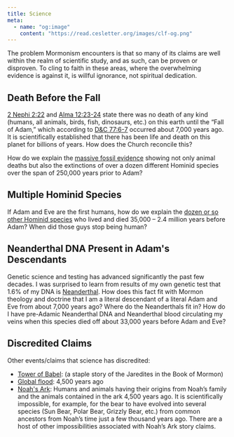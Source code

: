 ```yaml
---
title: Science
meta:
  - name: "og:image"
    content: "https://read.cesletter.org/images/clf-og.png"
---
```


<RedTitleBar
  title="Science"
  subtitle="Concerns & Questions"
/>

<QuoteWithReference
  quote="Since the Gospel embraces all truth, there can never be any genuine contradictions between true science and true religion...I am obliged, as a Latter-day Saint, to believe whatever is true, regardless of the source."
  attribution="Henry Eyring"
  source="Faith of a Scientist, P.12,31"
/>

<QuoteWithReference
  quote="Latter-day revelation teaches that there was **no death on this earth before the fall of Adam**. Indeed, death entered the world as a direct result of the Fall."
  source="2017 LDS Bible Dictionary Topic: Death"
/>

<QuoteWithReference
  quote="4000 B.C. – Fall of Adam"
  source="2017 LDS Bible Dictionary Topic: Chronology of the Old Testament"
/>

<QuoteWithReference
  quote="More than 90 percent of all organisms that have ever lived on Earth are extinct...At least a handful of times in the last 500 million years, 50 to more than 90 percent of all species on Earth have disappeared in a geological blink of the eye."
  attribution="National Geographic"
  source="Mass Extinctions"
/>

The problem Mormonism encounters is that so many of its claims are well within the realm of scientific study, and as such, can be proven or disproven. To cling to faith in these areas, where the overwhelming evidence is against it, is willful ignorance, not spiritual dedication.

## Death Before the Fall

[2 Nephi 2:22](https://cesletter.org/science/1) and [Alma 12:23-24](https://www.cesletter.org/science/2) state there was no death of any kind (humans, all animals, birds, fish, dinosaurs, etc.) on this earth until the “Fall of Adam,” which according to [D&C 77:6-7](https://www.cesletter.org/science/3) occurred about 7,000 years ago. It is scientifically established that there has been life and death on this planet for billions of years. How does the Church reconcile this?

How do we explain the [massive fossil evidence](https://www.cesletter.org/science/4) showing not only animal deaths but also the extinctions of over a dozen different Hominid species over the span of 250,000 years prior to Adam?

## Multiple Hominid Species

If Adam and Eve are the first humans, how do we explain the [dozen or so other Hominid species](https://www.cesletter.org/science/5) who lived and died 35,000 – 2.4 million years before Adam? When did those guys stop being human?

## Neanderthal DNA Present in Adam's Descendants

Genetic science and testing has advanced significantly the past few decades. I was surprised to learn from results of my own genetic test that 1.6% of my DNA is [Neanderthal](https://www.cesletter.org/science/6). How does this fact fit with Mormon theology and doctrine that I am a literal descendant of a literal Adam and Eve from about 7,000 years ago? Where do the Neanderthals fit in? How do I have pre-Adamic Neanderthal DNA and Neanderthal blood circulating my veins when this species died off about 33,000 years before Adam and Eve?

## Discredited Claims

Other events/claims that science has discredited:

* [Tower of Babel](https://www.cesletter.org/science/7): (a staple story of the Jaredites in the Book of Mormon)
* [Global flood](https://www.cesletter.org/science/8): 4,500 years ago
* [Noah's Ark](https://www.cesletter.org/science/8): Humans and animals having their origins from Noah’s family and the animals contained in the ark 4,500 years ago. It is scientifically impossible, for example, for the bear to have evolved into several species (Sun Bear, Polar Bear, Grizzly Bear, etc.) from common ancestors from Noah’s time just a few thousand years ago. There are a host of other impossibilities associated with Noah’s Ark story claims.
